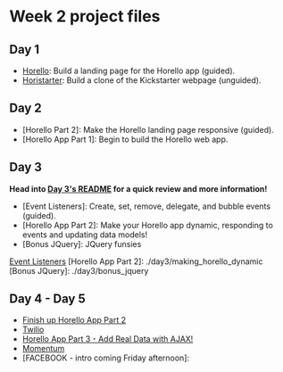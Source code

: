 # Week 2 project files

## Day 1

- [Horello]: Build a landing page for the Horello app (guided).
- [Horistarter]: Build a clone of the Kickstarter webpage (unguided).

[Horello]: ./day1/horello
[Horistarter]: ./day1/horistarter

## Day 2

- [Horello Part 2]: Make the Horello landing page responsive (guided).
- [Horello App Part 1]: Begin to build the Horello web app.

## Day 3

**Head into [Day 3's README](./day3/README.md) for a quick review and more information!**

- [Event Listeners]: Create, set, remove, delegate, and bubble events (guided).
- [Horello App Part 2]: Make your Horello app dynamic, responding to events and updating data models!
- [Bonus JQuery]: JQuery funsies 

[Event Listeners](./day3/handling_events)
[Horello App Part 2]: ./day3/making_horello_dynamic
[Bonus JQuery]: ./day3/bonus_jquery


## Day 4 - Day 5
- [Finish up Horello App Part 2](./day3/making_horello_dynamic)
- [Twilio](./day4/twilio)
- [Horello App Part 3 - Add Real Data with AJAX!](./day4/horello-ajax)
- [Momentum](./day4/momentum)
- [FACEBOOK - intro coming Friday afternoon]:
